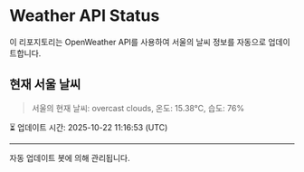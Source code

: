 
# Weather API Status

이 리포지토리는 OpenWeather API를 사용하여 서울의 날씨 정보를 자동으로 업데이트합니다.

## 현재 서울 날씨
> 서울의 현재 날씨: overcast clouds, 온도: 15.38°C, 습도: 76%

⏳ 업데이트 시간: 2025-10-22 11:16:53 (UTC)

---
자동 업데이트 봇에 의해 관리됩니다.
